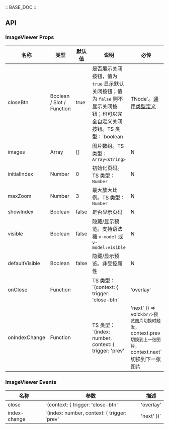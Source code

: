 :: BASE_DOC ::

## API
### ImageViewer Props

名称 | 类型 | 默认值 | 说明 | 必传
-- | -- | -- | -- | --
closeBtn | Boolean / Slot / Function | true | 是否展示关闭按钮，值为 `true` 显示默认关闭按钮；值为 `false` 则不显示关闭按钮；也可以完全自定义关闭按钮。TS 类型：`boolean | TNode`。[通用类型定义](https://github.com/Tencent/tdesign-mobile-vue/blob/develop/src/common.ts) | N
images | Array | [] | 图片数组。TS 类型：`Array<string>` | N
initialIndex | Number | 0 | 初始化页码。TS 类型：`Number` | N
maxZoom | Number | 3 | 最大放大比例。TS 类型：`Number` | N
showIndex | Boolean | false | 是否显示页码 | N
visible | Boolean | false | 隐藏/显示预览。支持语法糖 `v-model` 或 `v-model:visible` | N
defaultVisible | Boolean | false | 隐藏/显示预览。非受控属性 | N
onClose | Function |  | TS 类型：`(context: { trigger: 'close-btn' | 'overlay' | 'esc'; e: MouseEvent | KeyboardEvent }) => void`<br/>关闭时触发，事件参数包含触发关闭的来源：关闭按钮、遮罩层、ESC 键 | N
onIndexChange | Function |  | TS 类型：`(index: number, context: { trigger: 'prev' | 'next' }) => void`<br/>预览图片切换时触发，`context.prev` 切换到上一张图片，`context.next` 切换到下一张图片 | N

### ImageViewer Events

名称 | 参数 | 描述
-- | -- | --
close | `(context: { trigger: 'close-btn' | 'overlay' | 'esc'; e: MouseEvent | KeyboardEvent })` | 关闭时触发，事件参数包含触发关闭的来源：关闭按钮、遮罩层、ESC 键
index-change | `(index: number, context: { trigger: 'prev' | 'next' })` | 预览图片切换时触发，`context.prev` 切换到上一张图片，`context.next` 切换到下一张图片
